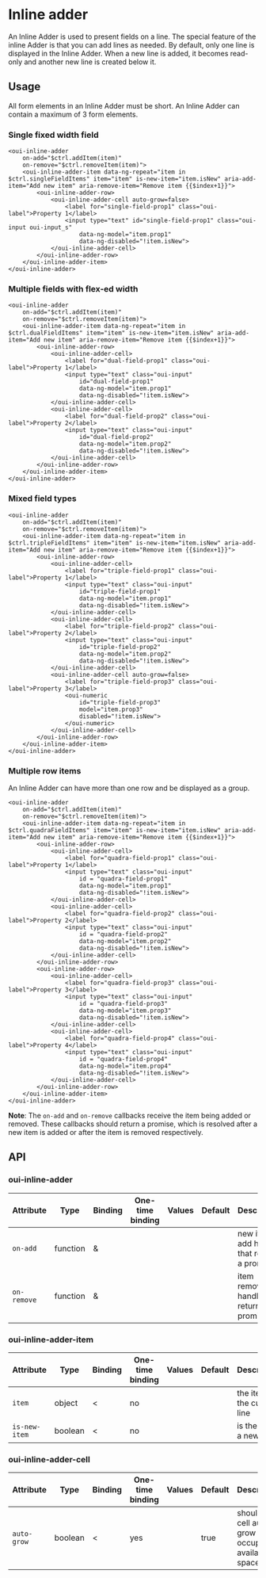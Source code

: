# Inline adder

<component-status cx-design="complete" ux="complete"></component-status>

An Inline Adder is used to present fields on a line. The special feature of the inline Adder is that you can add lines as needed. By default, only one line is displayed in the Inline Adder. When a new line is added, it becomes read-only and another new line is created below it.

## Usage

All form elements in an Inline Adder must be short. An Inline Adder can contain a maximum of 3 form elements.

### Single fixed width field

```html:preview
<oui-inline-adder
    on-add="$ctrl.addItem(item)"
    on-remove="$ctrl.removeItem(item)">
    <oui-inline-adder-item data-ng-repeat="item in $ctrl.singleFieldItems" item="item" is-new-item="item.isNew" aria-add-item="Add new item" aria-remove-item="Remove item {{$index+1}}">
        <oui-inline-adder-row>
            <oui-inline-adder-cell auto-grow=false>
                <label for="single-field-prop1" class="oui-label">Property 1</label>
                <input type="text" id="single-field-prop1" class="oui-input oui-input_s"
                    data-ng-model="item.prop1"
                    data-ng-disabled="!item.isNew">
            </oui-inline-adder-cell>
        </oui-inline-adder-row>
    </oui-inline-adder-item>
</oui-inline-adder>
```

### Multiple fields with flex-ed width

```html:preview
<oui-inline-adder
    on-add="$ctrl.addItem(item)"
    on-remove="$ctrl.removeItem(item)">
    <oui-inline-adder-item data-ng-repeat="item in $ctrl.dualFieldItems" item="item" is-new-item="item.isNew" aria-add-item="Add new item" aria-remove-item="Remove item {{$index+1}}">
        <oui-inline-adder-row>
            <oui-inline-adder-cell>
                <label for="dual-field-prop1" class="oui-label">Property 1</label>
                <input type="text" class="oui-input"
                    id="dual-field-prop1"
                    data-ng-model="item.prop1"
                    data-ng-disabled="!item.isNew">
            </oui-inline-adder-cell>
            <oui-inline-adder-cell>
                <label for="dual-field-prop2" class="oui-label">Property 2</label>
                <input type="text" class="oui-input"
                    id="dual-field-prop2"
                    data-ng-model="item.prop2"
                    data-ng-disabled="!item.isNew">
            </oui-inline-adder-cell>
        </oui-inline-adder-row>
    </oui-inline-adder-item>
</oui-inline-adder>
```

### Mixed field types

```html:preview
<oui-inline-adder
    on-add="$ctrl.addItem(item)"
    on-remove="$ctrl.removeItem(item)">
    <oui-inline-adder-item data-ng-repeat="item in $ctrl.tripleFieldItems" item="item" is-new-item="item.isNew" aria-add-item="Add new item" aria-remove-item="Remove item {{$index+1}}">
        <oui-inline-adder-row>
            <oui-inline-adder-cell>
                <label for="triple-field-prop1" class="oui-label">Property 1</label>
                <input type="text" class="oui-input"
                    id="triple-field-prop1"
                    data-ng-model="item.prop1"
                    data-ng-disabled="!item.isNew">
            </oui-inline-adder-cell>
            <oui-inline-adder-cell>
                <label for="triple-field-prop2" class="oui-label">Property 2</label>
                <input type="text" class="oui-input"
                    id="triple-field-prop2"
                    data-ng-model="item.prop2"
                    data-ng-disabled="!item.isNew">
            </oui-inline-adder-cell>
            <oui-inline-adder-cell auto-grow=false>
                <label for="triple-field-prop3" class="oui-label">Property 3</label>
                <oui-numeric
                    id="triple-field-prop3"
                    model="item.prop3"
                    disabled="!item.isNew">
                </oui-numeric>
            </oui-inline-adder-cell>
        </oui-inline-adder-row>
    </oui-inline-adder-item>
</oui-inline-adder>
```

### Multiple row items

An Inline Adder can have more than one row and be displayed as a group.

```html:preview
<oui-inline-adder
    on-add="$ctrl.addItem(item)"
    on-remove="$ctrl.removeItem(item)">
    <oui-inline-adder-item data-ng-repeat="item in $ctrl.quadraFieldItems" item="item" is-new-item="item.isNew" aria-add-item="Add new item" aria-remove-item="Remove item {{$index+1}}">
        <oui-inline-adder-row>
            <oui-inline-adder-cell>
                <label for="quadra-field-prop1" class="oui-label">Property 1</label>
                <input type="text" class="oui-input"
                    id = "quadra-field-prop1"
                    data-ng-model="item.prop1"
                    data-ng-disabled="!item.isNew">
            </oui-inline-adder-cell>
            <oui-inline-adder-cell>
                <label for="quadra-field-prop2" class="oui-label">Property 2</label>
                <input type="text" class="oui-input"
                    id = "quadra-field-prop2"
                    data-ng-model="item.prop2"
                    data-ng-disabled="!item.isNew">
            </oui-inline-adder-cell>
        </oui-inline-adder-row>
        <oui-inline-adder-row>
            <oui-inline-adder-cell>
                <label for="quadra-field-prop3" class="oui-label">Property 3</label>
                <input type="text" class="oui-input"
                    id = "quadra-field-prop3"
                    data-ng-model="item.prop3"
                    data-ng-disabled="!item.isNew">
            </oui-inline-adder-cell>
            <oui-inline-adder-cell>
                <label for="quadra-field-prop4" class="oui-label">Property 4</label>
                <input type="text" class="oui-input"
                    id = "quadra-field-prop4"
                    data-ng-model="item.prop4"
                    data-ng-disabled="!item.isNew">
            </oui-inline-adder-cell>
        </oui-inline-adder-row>
    </oui-inline-adder-item>
</oui-inline-adder>
```

**Note**: The `on-add` and `on-remove` callbacks receive the item being added or removed. These callbacks should return a promise, which is resolved after a new item is added or after the item is removed respectively.

## API

### oui-inline-adder

| Attribute         | Type            | Binding | One-time binding | Values                    | Default             | Description                        |
| ----              | ----            | ----    | ----             | ----                      | ----                | ----                               |
| `on-add`          | function        | &       |                  |                           |                     | new item add handler that returns a promise |
| `on-remove`       | function        | &       |                  |                           |                     | item remove handler that returns a promise  |

### oui-inline-adder-item

| Attribute         | Type            | Binding | One-time binding | Values                    | Default             | Description                        |
| ----              | ----            | ----    | ----             | ----                      | ----                | ----                               |
| `item`            | object          | <       | no               |                           |                     | the item for the current line      |
| `is-new-item`     | boolean         | <       | no               |                           |                     | is the item a new one              |

### oui-inline-adder-cell

| Attribute         | Type            | Binding | One-time binding | Values                    | Default             | Description                        |
| ----              | ----            | ----    | ----             | ----                      | ----                | ----                               |
| `auto-grow`       | boolean         | <       | yes               |                          | true                | should the cell auto-grow to occupy available space |
